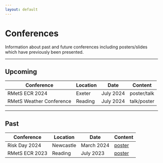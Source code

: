 ```yaml
---
layout: default
---
```


# Conferences

Information about past and future conferences including posters/slides which have previously been presented.

---

## Upcoming

Conference | Location | Date | Content
---------|-------|--------|--------
RMetS ECR 2024 | Exeter | July 2024 | poster/talk
RMetS Weather Conference | Reading | July 2024 | talk/poster

---

## Past

Conference | Location | Date | Content
---------|-------|--------|--------
Risk Day 2024 | Newcastle | March 2024 | [poster](Risk_Day_Poster_BWH_Final.pdf)
RMetS ECR 2023 | Reading | July 2023 | [poster](RMetS_Poster_Final_BWH.pdf)